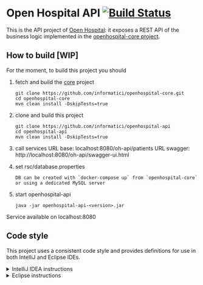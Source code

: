 # Open Hospital API [![Build Status](https://travis-ci.org/informatici/openhospital-api.svg?branch=develop)](https://travis-ci.org/informatici/openhospital-api)

This is the API project of [Open Hospital][openhospital]: it exposes a REST API of the business logic implemented in the [openhospital-core project][core].  

## How to build [WIP]

For the moment, to build this project you should 

 1. fetch and build the [core] project
    
        git clone https://github.com/informatici/openhospital-core.git
        cd openhospital-core
        mvn clean install -DskipTests=true
        
 2. clone and build this project
 
        git clone https://github.com/informatici/openhospital-api
        cd openhospital-api
        mvn clean install -DskipTests=true
        
 3. call services
 URL base: localhost:8080/oh-api/patients
 URL swagger: http://localhost:8080/oh-api/swagger-ui.html

 3. set rsc/database.properties
 
        DB can be created with `docker-compose up` from `openhospital-core` or using a dedicated MySQL server

 4. start openhospital-api
 
        java -jar openhospital-api-<version>.jar

Service available on localhost:8080


## Code style

This project uses a consistent code style and provides definitions for use in both IntelliJ and Eclipse IDEs.

<details><summary>IntelliJ IDEA instructions</summary>

For IntelliJ IDEA the process for importing the code style is:

* Select *Settings* in the *File* menu
* Select *Editor*
* Select *Code Style*
* Expand the menu item and select *Java*
* Go to *Scheme* at the top, click on the setting button by the side of the drop-down list
* Select *Import Scheme*
* Select *IntelliJ IDE code style XML*
* Navigate to the location of the file which relative to the project root is:  `.ide-settings/idea/OpenHospital-code-style-configuration.xml`
* Select *OK* 
* At this point the code style is stored as part of the IDE and is used for **all** projects opened in the editor.  To restrict the settings to just this project again select the setting button by the side of the *Scheme* list and select *Copy to Project...*. If successful a notice appears in the window that reads: *For current project*.

</details>

<details><summary>Eclipse instructions</summary>

For Eclipse the process requires loading the formatting style and the import order separately.

* Select *Preferences* in the *Window* menu
* Select *Java*
* Select *Code Style* and expand the menu
* Select *Formatter*
* Select the *Import...* button
* Navigate to the location of the file which relative to the project root is:  `.ide-settings/eclipse/OpenHospital-Java-CodeStyle-Formatter.xml`
* Select *Open*
* At this point the code style is stored and is applicable to all projects opened in the IDE.  To restrict the settings just to this project select *Configure Project Specific Settings...* in the upper right.  In the next dialog select the *openhospital* repository and select *OK*.  In the next dialog select the *Enable project specific settings* checkbox.  Finally select *Apply and Close*.
* Back in the *Code Style* menu area, select *Organize Imports*
* Select *Import...*
* Navigate to the location of the file which relative to the project root is:  `.ide-settings/eclipse/OpenHospital.importorder`
* Select *Open*
* As with the formatting styles the import order is applicable to all projects.  In order to change it just for this project repeat the same steps as above for *Configure Project Specific Settings...*
 
</details> 

[openhospital]: https://www.open-hospital.org/
[core]: https://github.com/informatici/openhospital/openhospital-core

